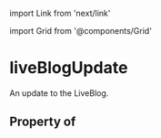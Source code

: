 import Link from 'next/link'
  
import Grid from '@components/Grid'

# liveBlogUpdate

An update to the LiveBlog.

## Property of



